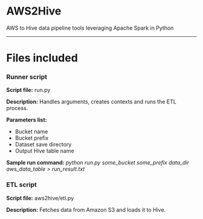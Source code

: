 # AWS2Hive
AWS to Hive data pipeline tools leveraging Apache Spark in Python

---

# Files included

### Runner script

**Script file:** run.py

**Description:** Handles arguments, creates contexts and runs the ETL process.

**Parameters list:**
- Bucket name
- Bucket prefix
- Dataset save directory
- Output Hive table name

**Sample run command:** *python run.py some_bucket some_prefix data_dir aws_data_table > run_result.txt*


### ETL script

**Script file:** aws2hive/etl.py

**Description:** Fetches data from Amazon S3 and loads it to Hive.
